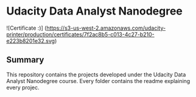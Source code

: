 # Udacity Data Analyst Nanodegree

![Certificate :)] (https://s3-us-west-2.amazonaws.com/udacity-printer/production/certificates/7f2ac8b5-c013-4c27-b210-e223b8201e32.svg)

## Summary

This repository contains the projects developed under the Udacity Data Analyst Nanodegree course. Every folder contains the readme explaining every projec.
